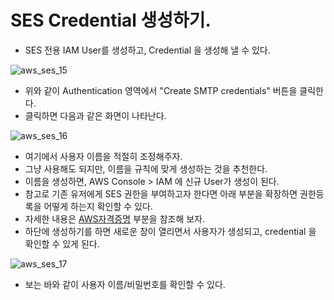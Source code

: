 # SES Credential 생성하기. 

- SES 전용 IAM User를 생성하고, Credential 을 생성해 낼 수 있다. 

![aws_ses_15](Documents/04.CAA/CCS/ccs-cm/src/main/resources/static/assets/manuals/ses15.png)

- 위와 같이 Authentication 영역에서 "Create SMTP credentials" 버튼을 클릭한다. 
- 클릭하면 다음과 같은 화면이 나타난다. 

![aws_ses_16](Documents/04.CAA/CCS/ccs-cm/src/main/resources/static/assets/manuals/ses16.png)

- 여기에서 사용자 이름을 적절히 조정해주자.
- 그냥 사용해도 되지만, 이름을 규칙에 맞게 생성하는 것을 추천한다. 
- 이름을 생성하면, AWS Console > IAM 에 신규 User가 생성이 된다. 
- 참고로 기존 유저에게 SES 권한을 부여하고자 한다면 아래 부분을 확장하면 권한등록을 어떻게 하는지 확인할 수 있다. 
- 자세한 내용은 [AWS자격증명](https://docs.aws.amazon.com/ko_kr/general/latest/gr/aws-sec-cred-types.html#access-keys-and-secret-access-keys) 부분을 참조해 보자.
- 하단에 생성하기를 하면 새로운 창이 열리면서 사용자가 생성되고, credential 을 확인할 수 있게 된다. 

![aws_ses_17](Documents/04.CAA/CCS/ccs-cm/src/main/resources/static/assets/manuals/ses17.png)

- 보는 바와 같이 사용자 이름/비밀번호를 확인할 수 있다.  
